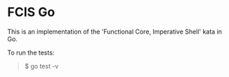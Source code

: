 # FCIS Go

This is an implementation of the 'Functional Core, Imperative Shell' kata in Go.

To run the tests:

> $ go test -v
